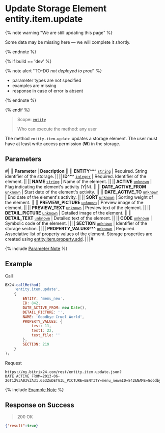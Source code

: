 # Update Storage Element entity.item.update

{% note warning "We are still updating this page" %}

Some data may be missing here — we will complete it shortly.

{% endnote %}

{% if build == 'dev' %}

{% note alert "TO-DO _not deployed to prod_" %}

- parameter types are not specified
- examples are missing
- response in case of error is absent

{% endnote %}

{% endif %}

> Scope: [`entity`](../../scopes/permissions.md)
>
> Who can execute the method: any user

The method `entity.item.update` updates a storage element. The user must have at least write access permission (**W**) in the storage.

## Parameters

#|
|| **Parameter** | **Description** ||
|| **ENTITY^*^**
[`string`](../../data-types.md) | Required. String identifier of the storage. ||
|| **ID^*^**
[`integer`](../../data-types.md) | Required. Identifier of the element. ||
|| **NAME**
[`string`](../../data-types.md) | Name of the element. ||
|| **ACTIVE**
[`unknown`](../../data-types.md) | Flag indicating the element's activity (Y\|N). ||
|| **DATE_ACTIVE_FROM**
[`unknown`](../../data-types.md) | Start date of the element's activity. ||
|| **DATE_ACTIVE_TO**
[`unknown`](../../data-types.md) | End date of the element's activity. ||
|| **SORT**
[`unknown`](../../data-types.md) | Sorting weight of the element. ||
|| **PREVIEW_PICTURE**
[`unknown`](../../data-types.md) | Preview image of the element. ||
|| **PREVIEW_TEXT**
[`unknown`](../../data-types.md) | Preview text of the element. ||
|| **DETAIL_PICTURE**
[`unknown`](../../data-types.md) | Detailed image of the element. ||
|| **DETAIL_TEXT**
[`unknown`](../../data-types.md) | Detailed text of the element. ||
|| **CODE**
[`unknown`](../../data-types.md) | Symbolic code of the element. ||
|| **SECTION**
[`unknown`](../../data-types.md) | Identifier of the storage section. ||
|| **PROPERTY_VALUES^*^**
[`unknown`](../../data-types.md) | Required. Associative list of property values of the element. Storage properties are created using [entity.item.property.add](./properties/entity-item-property-add.md). ||
|#

{% include [Parameter Note](../../../_includes/required.md) %}

## Example

Call

```js
BX24.callMethod(
    'entity.item.update',
    {
        ENTITY: 'menu_new',
        ID: 842,
        DATE_ACTIVE_FROM: new Date(),
        DETAIL_PICTURE: '',
        NAME: 'Goodbye Cruel World',
        PROPERTY_VALUES: {
            test: 11,
            test1: 22,
            test_file: ''
        },
        SECTION: 219
    }
);
```

Request

```http
https://my.bitrix24.com/rest/entity.item.update.json?DATE_ACTIVE_FROM=2013-06-26T12%3A03%3A31.653Z&DETAIL_PICTURE=&ENTITY=menu_new&ID=842&NAME=Goodbye%20Cruel%20World&PROPERTY_VALUES%5Btest1%5D=22&PROPERTY_VALUES%5Btest%5D=11&PROPERTY_VALUES%5Btest_file%5D=&SECTION=219&auth=9affe382af74d9c5caa588e28096e872
```

{% include [Example Note](../../../_includes/examples.md) %}

## Response on Success

> 200 OK
```json
{"result":true}
```